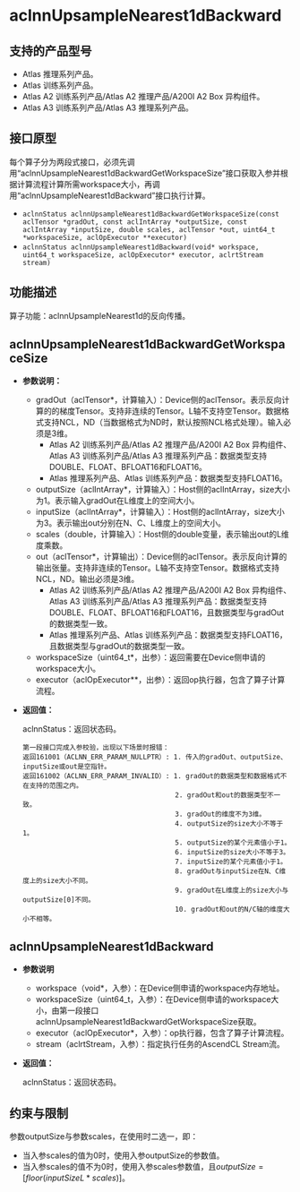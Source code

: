 # aclnnUpsampleNearest1dBackward

## 支持的产品型号
- Atlas 推理系列产品。
- Atlas 训练系列产品。
- Atlas A2 训练系列产品/Atlas A2 推理产品/A200I A2 Box 异构组件。
- Atlas A3 训练系列产品/Atlas A3 推理系列产品。

## 接口原型
每个算子分为两段式接口，必须先调用“aclnnUpsampleNearest1dBackwardGetWorkspaceSize”接口获取入参并根据计算流程计算所需workspace大小，再调用“aclnnUpsampleNearest1dBackward”接口执行计算。

- `aclnnStatus aclnnUpsampleNearest1dBackwardGetWorkspaceSize(const aclTensor *gradOut, const aclIntArray *outputSize, const aclIntArray *inputSize, double scales, aclTensor *out, uint64_t *workspaceSize, aclOpExecutor **executor)`
- `aclnnStatus aclnnUpsampleNearest1dBackward(void* workspace, uint64_t workspaceSize, aclOpExecutor* executor, aclrtStream stream)`


## 功能描述

算子功能：aclnnUpsampleNearest1d的反向传播。

## aclnnUpsampleNearest1dBackwardGetWorkspaceSize

- **参数说明：**

  - gradOut（aclTensor\*，计算输入）：Device侧的aclTensor。表示反向计算的的梯度Tensor。支持非连续的Tensor。L轴不支持空Tensor。数据格式支持NCL，ND（当数据格式为ND时，默认按照NCL格式处理）。输入必须是3维。
    - Atlas A2 训练系列产品/Atlas A2 推理产品/A200I A2 Box 异构组件、Atlas A3 训练系列产品/Atlas A3 推理系列产品：数据类型支持DOUBLE、FLOAT、BFLOAT16和FLOAT16。
    - Atlas 推理系列产品、Atlas 训练系列产品：数据类型支持FLOAT16。
  - outputSize（aclIntArray\*，计算输入）：Host侧的aclIntArray，size大小为1。表示输入gradOut在L维度上的空间大小。
  - inputSize（aclIntArray\*，计算输入）：Host侧的aclIntArray，size大小为3。表示输出out分别在N、C、L维度上的空间大小。
  - scales（double，计算输入）：Host侧的double变量，表示输出out的L维度乘数。
  - out（aclTensor\*，计算输出）：Device侧的aclTensor。表示反向计算的输出张量。支持非连续的Tensor。L轴不支持空Tensor。数据格式支持NCL，ND。输出必须是3维。
    - Atlas A2 训练系列产品/Atlas A2 推理产品/A200I A2 Box 异构组件、Atlas A3 训练系列产品/Atlas A3 推理系列产品：数据类型支持DOUBLE、FLOAT、BFLOAT16和FLOAT16，且数据类型与gradOut的数据类型一致。
    - Atlas 推理系列产品、Atlas 训练系列产品：数据类型支持FLOAT16，且数据类型与gradOut的数据类型一致。
  - workspaceSize（uint64_t\*，出参）：返回需要在Device侧申请的workspace大小。
  - executor（aclOpExecutor\*\*，出参）：返回op执行器，包含了算子计算流程。

- **返回值：**

  aclnnStatus：返回状态码。

  ```
  第一段接口完成入参校验，出现以下场景时报错：
  返回161001（ACLNN_ERR_PARAM_NULLPTR）: 1. 传入的gradOut、outputSize、inputSize或out是空指针。
  返回161002（ACLNN_ERR_PARAM_INVALID）: 1. gradOut的数据类型和数据格式不在支持的范围之内。
                                        2. gradOut和out的数据类型不一致。
                                        3. gradOut的维度不为3维。
                                        4. outputSize的size大小不等于1。
                                        5. outputSize的某个元素值小于1。
                                        6. inputSize的size大小不等于3。
                                        7. inputSize的某个元素值小于1。
                                        8. gradOut与inputSize在N、C维度上的size大小不同。
                                        9. gradOut在L维度上的size大小与outputSize[0]不同。
                                        10. gradOut和out的N/C轴的维度大小不相等。
  ```


## aclnnUpsampleNearest1dBackward

- **参数说明**

  - workspace（void\*，入参）：在Device侧申请的workspace内存地址。
  - workspaceSize（uint64_t，入参）：在Device侧申请的workspace大小，由第一段接口aclnnUpsampleNearest1dBackwardGetWorkspaceSize获取。
  - executor（aclOpExecutor\*，入参）：op执行器，包含了算子计算流程。
  - stream（aclrtStream，入参）：指定执行任务的AscendCL Stream流。

- **返回值：**

  aclnnStatus：返回状态码。

## 约束与限制

参数outputSize与参数scales，在使用时二选一，即：
- 当入参scales的值为0时，使用入参outputSize的参数值。
- 当入参scales的值不为0时，使用入参scales参数值，且$outputSize=[floor(inputSizeL*scales)]$。

